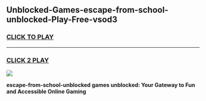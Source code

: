 
## Unblocked-Games-escape-from-school-unblocked-Play-Free-vsod3
<h3>
<a href="https://premium76.site?title=escape-from-school-unblocked&ref=19M">CLICK TO PLAY</a></h3>
<hr>

<h3>
<a href="https://premium76.site?title=escape-from-school-unblocked&ref=19M">CLICK 2 PLAY</a>
  
</h3>

<a href="https://premium76.site?title=escape-from-school-unblocked&ref=19M"><img src="https://clearcache.store/games.png"></a>


**escape-from-school-unblocked games unblocked: Your Gateway to Fun and Accessible Online Gaming**
